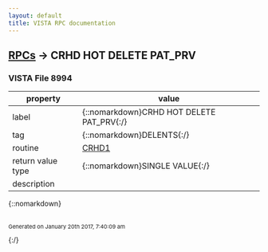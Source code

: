 ```yaml
---
layout: default
title: VISTA RPC documentation
---
```




## [RPCs](TableOfContent.md) &#8594; CRHD HOT DELETE PAT_PRV 



### VISTA File 8994 


 property | value 
--- | --- 
 label | {::nomarkdown}CRHD HOT DELETE PAT_PRV{:/}
 tag | {::nomarkdown}DELENTS{:/}
 routine | [CRHD1](http://code.osehra.org/dox/Routine_CRHD1_source.html)
 return value type | {::nomarkdown}SINGLE VALUE{:/}
 description | 

{::nomarkdown} <br/><br/><p style="font-size: 11px">Generated on January 20th 2017, 7:40:09 am</p>{:/}
